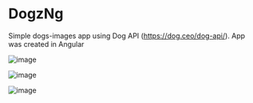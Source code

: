 # DogzNg

Simple dogs-images app using Dog API (https://dog.ceo/dog-api/). App was created in Angular


![image](https://user-images.githubusercontent.com/33430525/160691298-fe4b804a-a3a9-4a2d-84a1-c84403475c3d.png)


![image](https://user-images.githubusercontent.com/33430525/160691408-29f2b00b-f24b-4c93-80da-0be14004c025.png)

![image](https://user-images.githubusercontent.com/33430525/160691488-b27abcf6-a2b7-4760-9e60-8ba8d88a34fc.png)

